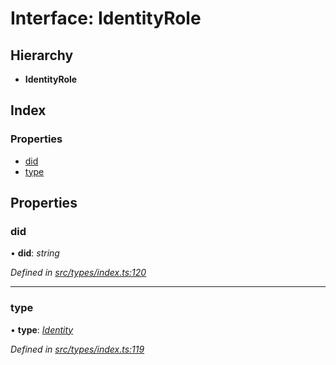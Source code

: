 # Interface: IdentityRole

## Hierarchy

* **IdentityRole**

## Index

### Properties

* [did](identityrole.md#did)
* [type](identityrole.md#type)

## Properties

###  did

• **did**: *string*

*Defined in [src/types/index.ts:120](https://github.com/PolymathNetwork/polymesh-sdk/blob/4f2fd432/src/types/index.ts#L120)*

___

###  type

• **type**: *[Identity](../enums/roletype.md#identity)*

*Defined in [src/types/index.ts:119](https://github.com/PolymathNetwork/polymesh-sdk/blob/4f2fd432/src/types/index.ts#L119)*
